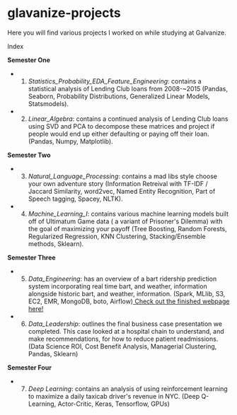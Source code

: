 # glavanize-projects
Here you will find various projects I worked on while studying at Galvanize.

Index

**Semester One**

- 1) *Statistics_Probability_EDA_Feature_Engineering*: contains a statistical analysis of Lending Club loans from 2008-~2015 (Pandas, Seaborn, Probability Distributions, Generalized Linear Models, Statsmodels). 

- 2) *Linear_Algebra*: contains a continued analysis of Lending Club loans using SVD and PCA to decompose these matrices and project if people would end up either defaulting or paying off their loan. (Pandas, Numpy, Matplotlib).

**Semester Two**

- 3) *Natural_Language_Processing*: contains a mad libs style choose your own adventure story (Information Retreival with TF-IDF / Jaccard Similarity, word2vec, Named Entity Recognition, Part of Speech tagging, Spacey, NLTK).

- 4) *Machine_Learning_I*: contains various machine learning models built off of Ultimatum Game data ( a variant of Prisoner's Dilemma) with the goal of maximizing your payoff (Tree Boosting, Random Forests, Regularized Regression, KNN Clustering, Stacking/Ensemble methods, Sklearn).

**Semester Three**

- 5) *Data_Engineering*: has an overview of a bart ridership prediction system incorporating real time bart, and weather, information alongside historic bart, and weather, information. (Spark, MLlib, S3, EC2, EMR, MongoDB, boto, Airflow)<a href="http://bart-capacity-predictions.com.s3-website-us-east-1.amazonaws.com/"> Check out the finished webpage here! </a>


- 6) *Data_Leadership*: outlines the final business case presentation we completed. This case looked at a hospital chain to understand, and make recommendations, for how to reduce patient readmissions. (Data Science ROI, Cost Benefit Analysis, Managerial Clustering, Pandas, Sklearn)  

**Semester Four**

- 7) *Deep Learning*: contains an analysis of using reinforcement learning to maximize a daily taxicab driver's revenue in NYC. (Deep Q-Learning, Actor-Critic, Keras, Tensorflow, GPUs)
